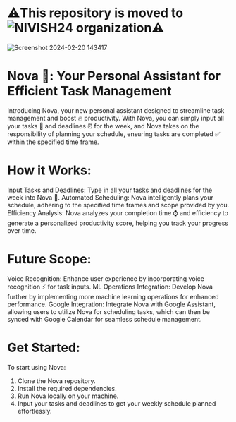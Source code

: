 # ⚠️This repository is moved to ![NIVISH24 organization](https://github.com/NIVISH24)⚠️

![Screenshot 2024-02-20 143417](https://github.com/sam-shervin/NovaAI/assets/151179152/9661c648-432c-4d90-9fb6-4cae6f3e4dee)

# Nova 🚀: Your Personal Assistant for Efficient Task Management
Introducing Nova, your new personal assistant designed to streamline task management and boost 🔥 productivity. With Nova, you can simply input all your tasks 🏢 and deadlines ⏰ for the week, and Nova takes on the responsibility of planning your schedule, ensuring tasks are completed ✅ within the specified time frame.

# How it Works:
Input Tasks and Deadlines: Type in all your tasks and deadlines for the week into Nova 🚀.
Automated Scheduling: Nova intelligently plans your schedule, adhering to the specified time frames and scope provided by you.
Efficiency Analysis: Nova analyzes your completion time ⌚ and efficiency to generate a personalized productivity score, helping you track your progress over time.

# Future Scope:
Voice Recognition: Enhance user experience by incorporating voice recognition ⚡ for task inputs.
ML Operations Integration: Develop Nova further by implementing more machine learning operations for enhanced performance.
Google Integration: Integrate Nova with Google Assistant, allowing users to utilize Nova for scheduling tasks, which can then be synced with Google Calendar for seamless schedule management.

# Get Started:
To start using Nova:
1. Clone the Nova repository.
2. Install the required dependencies.
3. Run Nova locally on your machine.
4. Input your tasks and deadlines to get your weekly schedule planned effortlessly.
